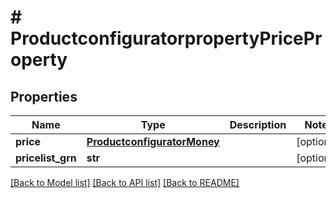 # # ProductconfiguratorpropertyPriceProperty


## Properties 


Name | Type | Description | Notes
------------ | ------------- | ------------- | -------------
**price**| [**ProductconfiguratorMoney**](ProductconfiguratorMoney.md) |   | [optional]
**pricelist_grn**| **str** |   | [optional]


[[Back to Model list]](../../README.md#models) [[Back to API list]](../../README.md#endpoints) [[Back to README]](../../README.md)

